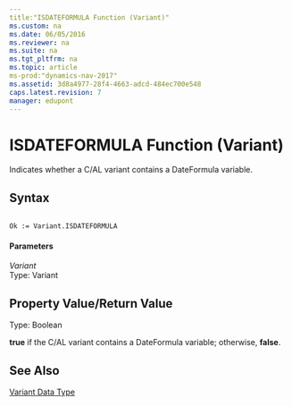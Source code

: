 ```yaml
---
title:"ISDATEFORMULA Function (Variant)"
ms.custom: na
ms.date: 06/05/2016
ms.reviewer: na
ms.suite: na
ms.tgt_pltfrm: na
ms.topic: article
ms-prod:"dynamics-nav-2017"
ms.assetid: 3d8a4977-28f4-4663-adcd-484ec700e548
caps.latest.revision: 7
manager: edupont
---
```

# ISDATEFORMULA Function (Variant)
Indicates whether a C\/AL variant contains a DateFormula variable.  
  
## Syntax  
  
```  
  
Ok := Variant.ISDATEFORMULA  
```  
  
#### Parameters  
 *Variant*  
 Type: Variant  
  
## Property Value\/Return Value  
 Type: Boolean  
  
 **true** if the C\/AL variant contains a DateFormula variable; otherwise, **false**.  
  
## See Also  
 [Variant Data Type](Variant-Data-Type.md)